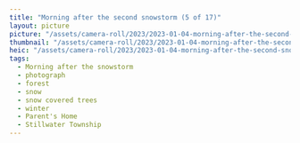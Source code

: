 ```yaml
---
title: "Morning after the second snowstorm (5 of 17)"
layout: picture
picture: "/assets/camera-roll/2023/2023-01-04-morning-after-the-second-snowstorm-05/20230104_150436652_iOS.jpg"
thumbnail: "/assets/camera-roll/2023/2023-01-04-morning-after-the-second-snowstorm-05/20230104_150436652_iOS-thumbnail.jpg"
heic: "/assets/camera-roll/2023/2023-01-04-morning-after-the-second-snowstorm-05/20230104_150436652_iOS.heic"
tags:
  - Morning after the snowstorm
  - photograph
  - forest
  - snow
  - snow covered trees
  - winter
  - Parent's Home
  - Stillwater Township
---
```

